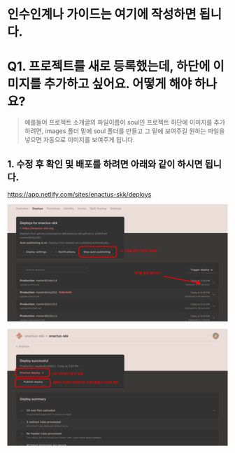 # 인수인계나 가이드는 여기에 작성하면 됩니다.

# Q1. 프로젝트를 새로 등록했는데, 하단에 이미지를 추가하고 싶어요. 어떻게 해야 하나요?

> 예를들어 프로젝트 소개글의 파일이름이 soul인 프로젝트 하단에 이미지를 추가하려면,
> images 폴더 밑에 soul 폴더를 만들고 그 밑에 보여주길 원하는 파일을 넣으면 자동으로 이미지를 보여주게 됩니다.

## 1. 수정 후 확인 및 배포를 하려면 아래와 같이 하시면 됩니다.

https://app.netlify.com/sites/enactus-skk/deploys

![](/images/info/deploy_1.png)

![](/images/info/deploy_2.png)
